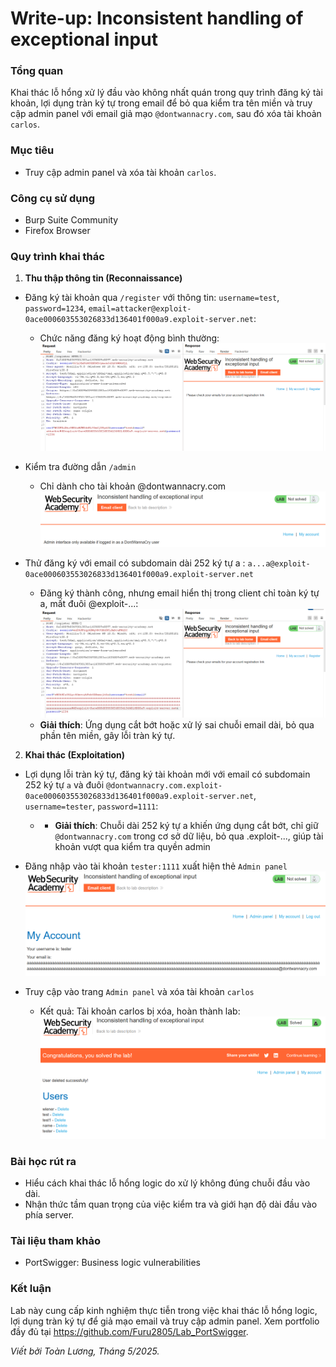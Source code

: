 # Write-up: Inconsistent handling of exceptional input

### Tổng quan
Khai thác lỗ hổng xử lý đầu vào không nhất quán trong quy trình đăng ký tài khoản, lợi dụng tràn ký tự trong email để bỏ qua kiểm tra tên miền và truy cập admin panel với email giả mạo `@dontwannacry.com`, sau đó xóa tài khoản `carlos`.

### Mục tiêu
- Truy cập admin panel và xóa tài khoản `carlos`.

### Công cụ sử dụng
- Burp Suite Community
- Firefox Browser

### Quy trình khai thác
1. **Thu thập thông tin (Reconnaissance)**
- Đăng ký tài khoản qua `/register` với thông tin: `username=test`, `password=1234`, `email=attacker@exploit-0ace000603553026833d136401f000a9.exploit-server.net`:
    - Chức năng đăng ký hoạt động bình thường:
    ![log](./images/regis.png)

- Kiểm tra đường dẫn `/admin`
    - Chỉ dành cho tài khoản @dontwannacry.com
    ![admin](./images/admin.png)

- Thử đăng ký với email có subdomain dài 252 ký tự a : `a...a@exploit-0ace000603553026833d136401f000a9.exploit-server.net`
    - Đăng ký thành công, nhưng email hiển thị trong client chỉ toàn ký tự a, mất đuôi @exploit-...:
    ![mất](./images/length.png)
    - **Giải thích**: Ứng dụng cắt bớt hoặc xử lý sai chuỗi email dài, bỏ qua phần tên miền, gây lỗi tràn ký tự.

2. **Khai thác (Exploitation)**
- Lợi dụng lỗi tràn ký tự, đăng ký tài khoản mới với email có subdomain 252 ký tự `a` và đuôi `@dontwannacry.com.exploit-0ace000603553026833d136401f000a9.exploit-server.net`, `username=tester`, `password=1111`:
    - - **Giải thích**: Chuỗi dài 252 ký tự a khiến ứng dụng cắt bớt, chỉ giữ `@dontwannacry.com` trong cơ sở dữ liệu, bỏ qua .exploit-..., giúp tài khoản vượt qua kiểm tra quyền admin

- Đăng nhập vào tài khoản `tester:1111` xuất hiện thẻ `Admin panel`
    ![cry](./images/panel.png)
    
- Truy cập vào trang `Admin panel` và xóa tài khoản `carlos`
    - Kết quả: Tài khoản carlos bị xóa, hoàn thành lab:
        ![solved](./images/solved.png)

### Bài học rút ra
- Hiểu cách khai thác lỗ hổng logic do xử lý không đúng chuỗi đầu vào dài.
- Nhận thức tầm quan trọng của việc kiểm tra và giới hạn độ dài đầu vào phía server.

### Tài liệu tham khảo
- PortSwigger: Business logic vulnerabilities

### Kết luận
Lab này cung cấp kinh nghiệm thực tiễn trong việc khai thác lỗ hổng logic, lợi dụng tràn ký tự để giả mạo email và truy cập admin panel. Xem portfolio đầy đủ tại https://github.com/Furu2805/Lab_PortSwigger.

*Viết bởi Toàn Lương, Tháng 5/2025.*